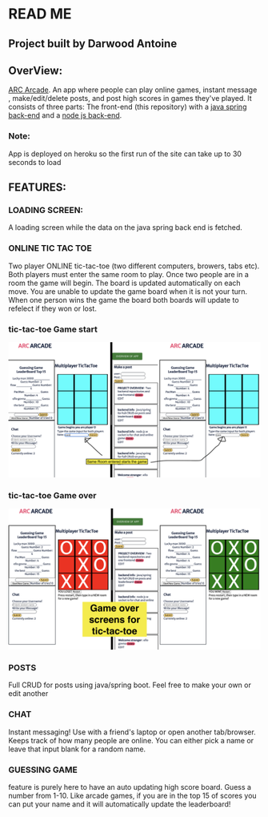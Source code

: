 # READ ME


## Project built by Darwood Antoine

## OverView: 
[ARC Arcade](https://murmuring-bayou-78293.herokuapp.com/). An app where people can play online games, instant message , make/edit/delete posts, and post high scores in games they've played.
It consists of three parts: The front-end (this repository) with a [java spring back-end](https://github.com/kidwizard42/final-project-social-media-server-java-spring) and a [node js back-end](https://github.com/kidwizard42/final-project-social-media-server-socket).

### Note:
App is deployed on heroku so the first run of the site can take up to 30 seconds to load


## FEATURES:

### LOADING SCREEN:  
  A loading screen while the data on the java spring back end is fetched.

### ONLINE TIC TAC TOE
  Two player ONLINE tic-tac-toe (two different computers, browers, tabs etc). Both players must enter the same room to play. Once two people are in a room the game will begin. The board is updated automatically on each move. You are unable to update the game board when it is not your turn. When one person wins the game the board both boards will update to refelect if they won or lost. 
  
  ### tic-tac-toe Game start
  ![](readme-pics/gamestart.png)
  
  ### tic-tac-toe Game over
  ![](readme-pics/gameover.png)
  
### POSTS
  Full CRUD for posts using java/spring boot. Feel free to make your own or edit another
  
### CHAT
  Instant messaging! Use with a friend's laptop or open another tab/browser. Keeps track of how many people are online. You can either pick a name or leave   that input blank for a random name.

### GUESSING GAME
  feature is purely here to have an auto updating high score board. Guess a number from 1-10. Like arcade games, if you are in the top 15 of scores you can put your name and it will automatically update the leaderboard!

